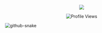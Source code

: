 <p align="center">
  <a href="https://github.com/yyerf">
    </a>
</p>

<p align="center">
  <a href="https://github.com/DenverCoder1/readme-typing-svg">
    <img src="https://readme-typing-svg.demolab.com/?lines=Google%20Developer%20Groups%20On%20Campus%20UIC%20-%20%20Chapter%20Lead;Aspiring%20full-stack%20developer;Cybersecurity%20Enthusiast;&font=montserrat%20Code&center=true&width=700&height=50&color=5cf77b&vCenter=true&pause=1100&size=22" /></a>
</p>

<p align="center">
  <img src="https://komarev.com/ghpvc/?username=yyerf&color=green&style=for-the-badge" alt="Profile Views" />
</p>

<picture>
  <source media="(prefers-color-scheme: dark)" srcset="https://raw.githubusercontent.com/tobiasmeyhoefer/tobiasmeyhoefer/output/github-snake-dark.svg" />
  <source media="(prefers-color-scheme: light)" srcset="https://raw.githubusercontent.com/tobiasmeyhoefer/tobiasmeyhoefer/output/github-snake.svg" />
  <img alt="github-snake" src="https://raw.githubusercontent.com/tobiasmeyhoefer/tobiasmeyhoefer/output/github-snake.svg" />
</picture>
